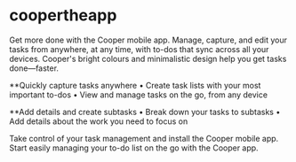 # coopertheapp

Get more done with the Cooper mobile app. Manage, capture, and edit your tasks from anywhere, at any time, with to-dos that sync across all your devices. Cooper's bright colours and minimalistic design help you get tasks done—faster. 

**Quickly capture tasks anywhere
• Create task lists with your most important to-dos
• View and manage tasks on the go, from any device

**Add details and create subtasks
• Break down your tasks to subtasks 
• Add details about the work you need to focus on

Take control of your task management and install the Cooper mobile app. Start easily managing your to-do list on the go with the Cooper app.
